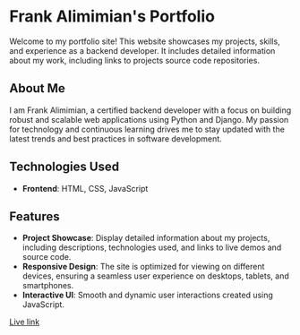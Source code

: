 # Frank Alimimian's Portfolio

Welcome to my portfolio site! This website showcases my projects, skills, and experience as a backend developer. It includes detailed information about my work, including links to  projects source code repositories.

## About Me

I am Frank Alimimian, a certified backend developer with a focus on building robust and scalable web applications using Python and Django. My passion for technology and continuous learning drives me to stay updated with the latest trends and best practices in software development.

## Technologies Used

- **Frontend**: HTML, CSS, JavaScript

## Features

- **Project Showcase**: Display detailed information about my projects, including descriptions, technologies used, and links to live demos and source code.
- **Responsive Design**: The site is optimized for viewing on different devices, ensuring a seamless user experience on desktops, tablets, and smartphones.
- **Interactive UI**: Smooth and dynamic user interactions created using JavaScript.

[Live link](https://franklyn883.github.io/portfolio/)



